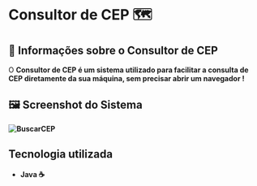 # Consultor de CEP 🗺️

## 🔖 Informações sobre o Consultor de CEP

<t1> O <Strong> Consultor de CEP <Strong/> é um sistema utilizado para facilitar a consulta de CEP diretamente da sua máquina, sem precisar abrir um navegador ! <t1/>
<br/>
  
## 🖼 Screenshot do Sistema <br/>
![BuscarCEP](https://user-images.githubusercontent.com/79457377/131863539-ba1abe3c-5253-4897-8c3b-e599e87e07f6.PNG)

## Tecnologia utilizada <br/>
  * Java ☕
